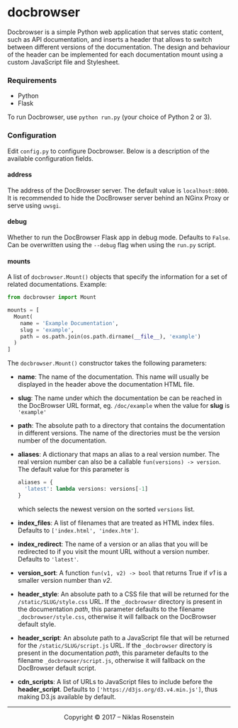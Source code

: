 # docbrowser

Docbrowser is a simple Python web application that serves static content, such
as API documentation, and inserts a header that allows to switch between
different versions of the documentation. The design and behaviour of the header
can be implemented for each documentation mount using a custom JavaScript file
and Stylesheet.

### Requirements

- Python
- Flask

To run Docbrowser, use `python run.py` (your choice of Python 2 or 3).

### Configuration

Edit `config.py` to configure Docbrowser. Below is a description of the
available configuration fields.

#### address

The address of the DocBrowser server. The default value is `localhost:8000`.
It is recommended to hide the DocBrowser server behind an NGinx Proxy or serve
using `uwsgi`.

#### debug

Whether to run the DocBrowser Flask app in debug mode. Defaults to `False`.
Can be overwritten using the `--debug` flag when using the `run.py` script.

#### mounts

A list of `docbrowser.Mount()` objects that specify the information for a set
of related documentations. Example:

```python
from docbrowser import Mount

mounts = [
  Mount(
    name = 'Example Documentation',
    slug = 'example',
    path = os.path.join(os.path.dirname(__file__), 'example')
  )
]
```

The `docbrowser.Mount()` constructor takes the following parameters:

- **name**: The name of the documentation. This name will usually be displayed
  in the header above the documentation HTML file.
- **slug**: The name under which the documentation be can be reached in the
  DocBrowser URL format, eg. `/doc/example` when the value for **slug** is
  `'example'`
- **path**: The absolute path to a directory that contains the documentation
  in different versions. The name of the directories must be the version number
  of the documentation.
- **aliases**: A dictionary that maps an alias to a real version number. The
  real version number can also be a callable `fun(versions) -> version`. The
  default value for this parameter is

    ```python
    aliases = {
      'latest': lambda versions: versions[-1]
    }
    ```

  which selects the newest version on the sorted `versions` list.
- **index_files**: A list of filenames that are treated as HTML index files.
  Defaults to `['index.html', 'index.htm']`.
- **index_redirect**: The name of a version or an alias that you will be
  redirected to if you visit the mount URL without a version number. Defaults
  to `'latest'`.
- **version_sort**: A function `fun(v1, v2) -> bool` that returns True if
  *v1* is a smaller version number than *v2*.
- **header_style**: An absolute path to a CSS file that will be returned for
  the `/static/SLUG/style.css` URL. If the `_docbrowser` directory is present
  in the documentation *path*, this parameter defaults to the filename
  `_docbrowser/style.css`, otherwise it will fallback on the DocBrowser default
  style.
- **header_script**: An absolute path to a JavaScript file that will be returned
  for the `/static/SLUG/script.js` URL. If the `_docbrowser` directory is
  present in the documentation *path*, this parameter defaults to the filename
  `_docbrowser/script.js`, otherwise it will fallback on the DocBrowser default
  script.
- **cdn_scripts**: A list of URLs to JavaScript files to include before the
  **header_script**. Defaults to `['https://d3js.org/d3.v4.min.js']`, thus
  making D3.js available by default.

---

<p align="center">Copyright &copy; 2017 &ndash; Niklas Rosenstein</p>
